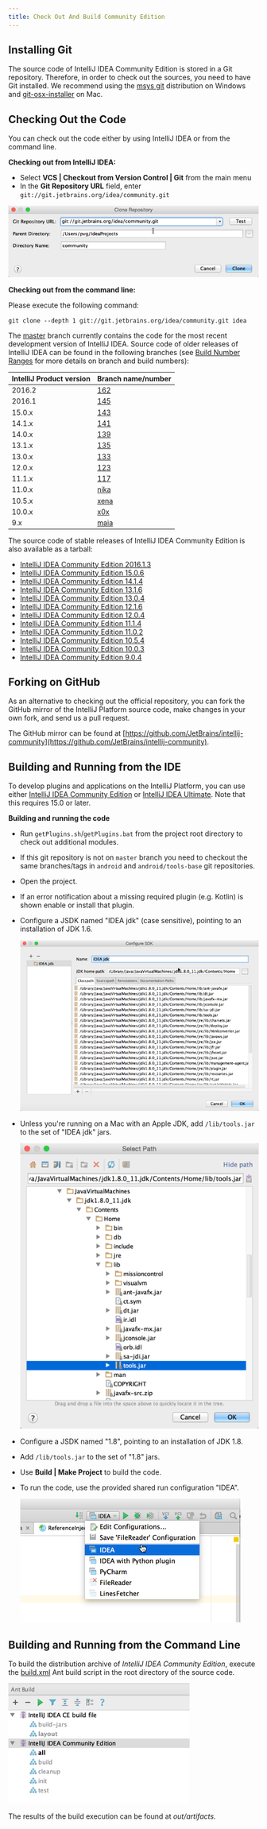 ```yaml
---
title: Check Out And Build Community Edition
---
```


## Installing Git

The source code of IntelliJ IDEA Community Edition is stored in a Git repository. Therefore, in order to check out the sources, you need to have Git installed. We recommend using the [msys git](https://msysgit.github.io) distribution on Windows and [git-osx-installer](http://code.google.com/p/git-osx-installer/) on Mac.

## Checking Out the Code

You can check out the code either by using IntelliJ IDEA or from the command line.

**Checking out from IntelliJ IDEA:**
 
* Select **VCS \| Checkout from Version Control \| Git** from the main menu
* In the **Git Repository URL** field, enter `git://git.jetbrains.org/idea/community.git`

![Check Out Community](img/check_out_community.png)

**Checking out from the command line:**

Please execute the following command:

```
git clone --depth 1 git://git.jetbrains.org/idea/community.git idea
```

The [master](https://github.com/JetBrains/intellij-community/tree/master) branch currently contains the code for the most recent development version of IntelliJ IDEA. Source code of older releases of IntelliJ IDEA can be found in the following branches (see [Build Number Ranges](/basics/getting_started/build_number_ranges.md) for more details on branch and build numbers):

| IntelliJ Product version | Branch name/number                                                |
|--------------------------|-------------------------------------------------------------------|
| 2016.2                   | [162](https://github.com/JetBrains/intellij-community/tree/162)   |
| 2016.1                   | [145](https://github.com/JetBrains/intellij-community/tree/145)   |
| 15.0.x                   | [143](https://github.com/JetBrains/intellij-community/tree/143)   |
| 14.1.x                   | [141](https://github.com/JetBrains/intellij-community/tree/141)   |
| 14.0.x                   | [139](https://github.com/JetBrains/intellij-community/tree/139)   |
| 13.1.x                   | [135](https://github.com/JetBrains/intellij-community/tree/135)   |
| 13.0.x                   | [133](https://github.com/JetBrains/intellij-community/tree/133)   |
| 12.0.x                   | [123](https://github.com/JetBrains/intellij-community/tree/123)   |
| 11.1.x                   | [117](https://github.com/JetBrains/intellij-community/tree/117)   |
| 11.0.x                   | [nika](https://github.com/JetBrains/intellij-community/tree/nika) |
| 10.5.x                   | [xena](https://github.com/JetBrains/intellij-community/tree/xena) |
| 10.0.x                   | [x0x](https://github.com/JetBrains/intellij-community/tree/x0x)   |
| 9.x                      | [maia](https://github.com/JetBrains/intellij-community/tree/maia) |


The source code of stable releases of IntelliJ IDEA Community Edition is also available as a tarball:

- [IntelliJ IDEA Community Edition 2016.1.3](https://download.jetbrains.com/idea/ideaIC-2016.1.3-src.tar.bz2)
- [IntelliJ IDEA Community Edition 15.0.6](https://download.jetbrains.com/idea/ideaIC-15.0.6-src.tar.bz2)
- [IntelliJ IDEA Community Edition 14.1.4](https://download.jetbrains.com/idea/ideaIC-14.1.4-src.tar.bz2)
- [IntelliJ IDEA Community Edition 13.1.6](https://download.jetbrains.com/idea/ideaIC-13.1.6-src.tar.bz2)
- [IntelliJ IDEA Community Edition 13.0.4](https://download.jetbrains.com/idea/ideaIC-13.0.4-src.tar.bz2)
- [IntelliJ IDEA Community Edition 12.1.6](https://download.jetbrains.com/idea/ideaIC-12.1.6-src.tar.bz2)
- [IntelliJ IDEA Community Edition 12.0.4](https://download.jetbrains.com/idea/ideaIC-12.0.4-src.tar.bz2)
- [IntelliJ IDEA Community Edition 11.1.4](https://download.jetbrains.com/idea/ideaIC-11.1.4-src.tar.bz2)
- [IntelliJ IDEA Community Edition 11.0.2](https://download.jetbrains.com/idea/ideaIC-11.0.2-src.tar.bz2)
- [IntelliJ IDEA Community Edition 10.5.4](https://download.jetbrains.com/idea/ideaIC-10.5.4-src.tar.bz2)
- [IntelliJ IDEA Community Edition 10.0.3](https://download.jetbrains.com/idea/ideaIC-10.0.3-src.tar.bz2)
- [IntelliJ IDEA Community Edition 9.0.4](https://download.jetbrains.com/idea/ideaIC-9.0.4-src.tar.bz2)

## Forking on GitHub

As an alternative to checking out the official repository, you can fork the GitHub mirror of the IntelliJ Platform source code, make changes in your own fork, and send us a pull request.

The GitHub mirror can be found at [https://github.com/JetBrains/intellij-community](https://github.com/JetBrains/intellij-community).

## Building and Running from the IDE

To develop plugins and applications on the IntelliJ Platform, you can use either [IntelliJ IDEA Community Edition](https://www.jetbrains.com/idea/download/) or [IntelliJ IDEA Ultimate](https://www.jetbrains.com/idea/download/). Note that this requires 15.0 or later.

**Building and running the code**

* Run `getPlugins.sh`/`getPlugins.bat` from the project root directory to check out additional modules.
* If this git repository is not on `master` branch you need to checkout the same branches/tags in `android` and `android/tools-base` git repositories.
* Open the project.
* If an error notification about a missing required plugin (e.g. Kotlin) is shown enable or install that plugin.
* Configure a JSDK named "IDEA jdk" (case sensitive), pointing to an installation of JDK 1.6.

   ![Configure SDK](img/configure_sdk.png)

* Unless you're running on a Mac with an Apple JDK, add `/lib/tools.jar` to the set of "IDEA jdk" jars.

   ![tools.jar](img/tools_jar.png)

* Configure a JSDK named "1.8", pointing to an installation of JDK 1.8.
* Add `/lib/tools.jar` to the set of "1.8" jars.
* Use **Build \| Make Project** to build the code.
* To run the code, use the provided shared run configuration "IDEA".

   ![IDEA Run Configuration](img/idea_run_configuration.png)

## Building and Running from the Command Line

To build the distribution archive of *IntelliJ IDEA Community Edition*, execute the [build.xml](upsource:///build.xml) Ant build script in the root directory of the source code.

![Execute Ant Build Script](img/ant_build_xml.png)

The results of the build execution can be found at *out/artifacts*.
